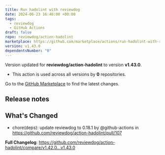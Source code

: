 ```yaml
---
title: Run hadolint with reviewdog
date: 2024-06-23 16:46:00 +00:00
tags:
  - reviewdog
  - GitHub Actions
draft: false
repo: reviewdog/action-hadolint
marketplace: https://github.com/marketplace/actions/run-hadolint-with-reviewdog
version: v1.43.0
dependentsNumber: "0"
---
```



Version updated for **reviewdog/action-hadolint** to version **v1.43.0**.
- This action is used across all versions by **0** repositories.

Go to the [GitHub Marketplace](https://github.com/marketplace/actions/run-hadolint-with-reviewdog) to find the latest changes.

## Release notes

## What's Changed
* chore(deps): update reviewdog to 0.18.1 by @github-actions in https://github.com/reviewdog/action-hadolint/pull/107


**Full Changelog**: https://github.com/reviewdog/action-hadolint/compare/v1.42.0...v1.43.0

